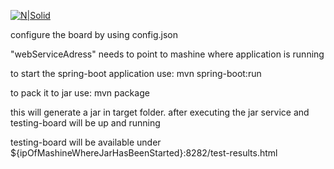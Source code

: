 [![N|Solid](https://api.travis-ci.org/christian-draeger/jenkins-monitor.svg?branch=master)](https://travis-ci.org/christian-draeger/jenkins-monitor)

configure the board by using
config.json

"webServiceAdress" needs to point to mashine where application is running

to start the spring-boot application use:
mvn spring-boot:run

to pack it to jar use: 
mvn package

this will generate a jar in target folder.
after executing the jar service and testing-board will be up and running

testing-board will be available under ${ipOfMashineWhereJarHasBeenStarted}:8282/test-results.html


